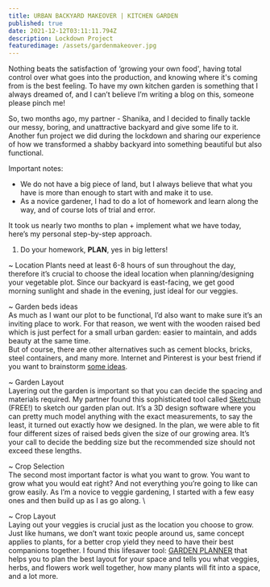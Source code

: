 ```yaml
---
title: URBAN BACKYARD MAKEOVER | KITCHEN GARDEN
published: true
date: 2021-12-12T03:11:11.794Z
description: Lockdown Project
featuredimage: /assets/gardenmakeover.jpg
---
```

Nothing beats the satisfaction of ‘growing your own food', having total control over what goes into the production, and knowing where it's coming from is the best feeling. To have my own kitchen garden is something that I always dreamed of, and I can’t believe I’m writing a blog on this, someone please pinch me!

So, two months ago, my partner - Shanika, and I decided to finally tackle our messy, boring, and unattractive backyard and give some life to it. Another fun project we did during the lockdown and sharing our experience of how we transformed a shabby backyard into something beautiful but also functional. 

Important notes:

* We do not have a big piece of land, but I always believe that what you have is more than enough to start with and make it to use. 
* As a novice gardener, I had to do a lot of homework and learn along the way, and of course lots of trial and error. 

 It took us nearly two months to plan + implement what we have today, here’s my personal step-by-step approach. 

1. Do your homework, **PLAN**, yes in big letters!

~ Location 
Plants need at least 6-8 hours of sun throughout the day, therefore it’s crucial to choose the ideal location when planning/designing your vegetable plot. Since our backyard is east-facing, we get good morning sunlight and shade in the evening, just ideal for our veggies. 

~ Garden beds ideas \
As much as I want our plot to be functional, I’d also want to make sure it’s an inviting place to work. For that reason, we went with the wooden raised bed which is just perfect for a small urban garden: easier to maintain, and adds beauty at the same time. \
But of course, there are other alternatives such as cement blocks, bricks, steel containers, and many more. Internet and Pinterest is your best friend if you want to brainstorm [some ideas](https://www.familyfoodgarden.com/vegetable-garden-ideas/).

~ Garden Layout \
Layering out the garden is important so that you can decide the spacing and materials required. My partner found this sophisticated tool called [Sketchup](https://www.sketchup.com/) (FREE!) to sketch our garden plan out. It’s a 3D design software where you can pretty much model anything with the exact measurements, to say the least, it turned out exactly how we designed.
In the plan, we were able to fit four different sizes of raised beds given the size of our growing area. It’s your call to decide the bedding size but the recommended size should not exceed these lengths. 

~ Crop Selection \
The second most important factor is what you want to grow. You want to grow what you would eat right? And not everything you’re going to like can grow easily. As I’m a novice to veggie gardening, I started with a few easy ones and then build up as I as go along. \

~ Crop Layout \
Laying out your veggies is crucial just as the location you choose to grow. Just like humans, we don’t want toxic people around us, same concept applies to plants, for a better crop yield they need to have their best companions together. I found this lifesaver tool: [GARDEN PLANNER](https://gardenplanner.almanac.com/) that helps you to plan the best layout for your space and tells you what veggies, herbs, and flowers work well together, how many plants will fit into a space, and a lot more.
